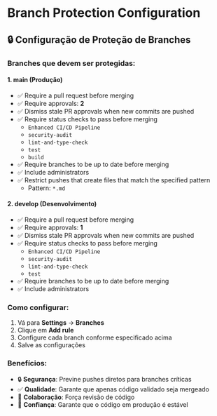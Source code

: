 # Branch Protection Configuration

## 🔒 Configuração de Proteção de Branches

### Branches que devem ser protegidas:

#### 1. **main** (Produção)
- ✅ Require a pull request before merging
- ✅ Require approvals: **2**
- ✅ Dismiss stale PR approvals when new commits are pushed
- ✅ Require status checks to pass before merging
  - `Enhanced CI/CD Pipeline`
  - `security-audit`
  - `lint-and-type-check`
  - `test`
  - `build`
- ✅ Require branches to be up to date before merging
- ✅ Include administrators
- ✅ Restrict pushes that create files that match the specified pattern
  - Pattern: `*.md`

#### 2. **develop** (Desenvolvimento)
- ✅ Require a pull request before merging
- ✅ Require approvals: **1**
- ✅ Dismiss stale PR approvals when new commits are pushed
- ✅ Require status checks to pass before merging
  - `Enhanced CI/CD Pipeline`
  - `security-audit`
  - `lint-and-type-check`
  - `test`
- ✅ Require branches to be up to date before merging
- ✅ Include administrators

### Como configurar:

1. Vá para **Settings** → **Branches**
2. Clique em **Add rule**
3. Configure cada branch conforme especificado acima
4. Salve as configurações

### Benefícios:

- 🔒 **Segurança**: Previne pushes diretos para branches críticas
- ✅ **Qualidade**: Garante que apenas código validado seja mergeado
- 👥 **Colaboração**: Força revisão de código
- 🚀 **Confiança**: Garante que o código em produção é estável 